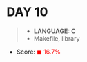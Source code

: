 # DAY 10

> * __LANGUAGE: C__
> * Makefile, library 

* Score: <span style="color:rgb(255, 0,0)">&#9724; 16.7% </span>